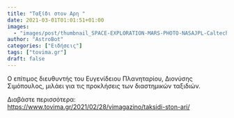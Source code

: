 ```yaml
---
title: "Ταξίδι στον Αρη "
date: 2021-03-01T01:01:51+01:00
images:
  - "images/post/thumbnail_SPACE-EXPLORATION-MARS-PHOTO-NASAJPL-Caltech.jpg"
author: "AstroBot"
categories: ["Ειδήσεις"]
tags: ["tovima.gr"]
draft: false
---
```


Ο επίτιμος διευθυντής του Ευγενίδειου Πλανηταρίου, Διονύσης Σιμόπουλος, μιλάει για τις προκλήσεις των διαστημικών ταξιδιών.

Διαβάστε περισσότερα: https://www.tovima.gr/2021/02/28/vimagazino/taksidi-ston-ari/
